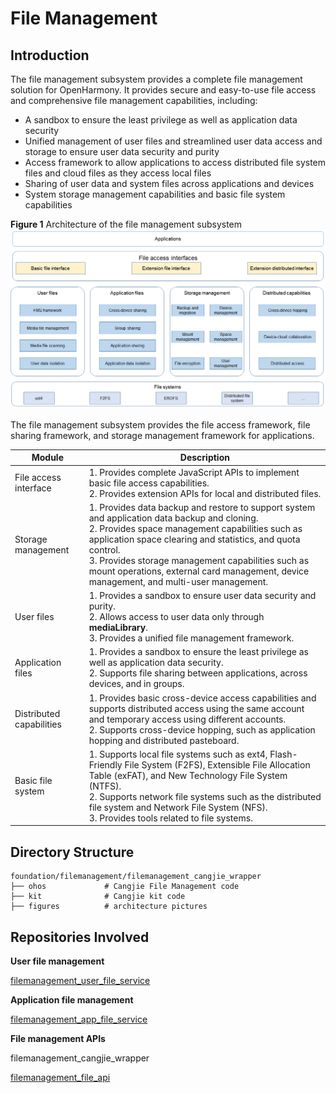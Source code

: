 # File Management

## Introduction

The file management subsystem provides a complete file management solution for OpenHarmony. It provides secure and easy-to-use file access and comprehensive file management capabilities, including:

- A sandbox to ensure the least privilege as well as application data security
- Unified management of user files and streamlined user data access and storage to ensure user data security and purity
- Access framework to allow applications to access distributed file system files and cloud files as they access local files
- Sharing of user data and system files across applications and devices
- System storage management capabilities and basic file system capabilities

**Figure 1** Architecture of the file management subsystem
![](figures/file_management_architecture.png "file management subsystem architecture")

The file management subsystem provides the file access framework, file sharing framework, and storage management framework for applications.

| Module        | Description                                                    |
| ------------ | ------------------------------------------------------------ |
| File access interface| 1. Provides complete JavaScript APIs to implement basic file access capabilities.<br>2. Provides extension APIs for local and distributed files.|
| Storage management    | 1. Provides data backup and restore to support system and application data backup and cloning.<br>2. Provides space management capabilities such as application space clearing and statistics, and quota control.<br>3. Provides storage management capabilities such as mount operations, external card management, device management, and multi-user management.|
| User files    | 1.  Provides a sandbox to ensure user data security and purity.<br>2. Allows access to user data only through **mediaLibrary**.<br>3. Provides a unified file management framework.|
| Application files    | 1. Provides a sandbox to ensure the least privilege as well as application data security.<br>2. Supports file sharing between applications, across devices, and in groups.|
| Distributed capabilities  | 1. Provides basic cross-device access capabilities and supports distributed access using the same account and temporary access using different accounts.<br>2. Supports cross-device hopping, such as application hopping and distributed pasteboard.|
| Basic file system| 1. Supports local file systems such as ext4, Flash-Friendly File System (F2FS), Extensible File Allocation Table (exFAT), and New Technology File System (NTFS).<br>2. Supports network file systems such as the distributed file system and Network File System (NFS).<br>3. Provides tools related to file systems.|

## Directory Structure

```
foundation/filemanagement/filemanagement_cangjie_wrapper
├── ohos             # Cangjie File Management code
├── kit              # Cangjie kit code
├── figures          # architecture pictures
```

## Repositories Involved

**User file management**

[filemanagement_user_file_service](https://gitee.com/openharmony/filemanagement_user_file_service)

**Application file management**

[filemanagement_app_file_service](https://gitee.com/openharmony/filemanagement_app_file_service)

**File management APIs**

filemanagement_cangjie_wrapper

[filemanagement_file_api](https://gitee.com/openharmony/filemanagement_file_api)
